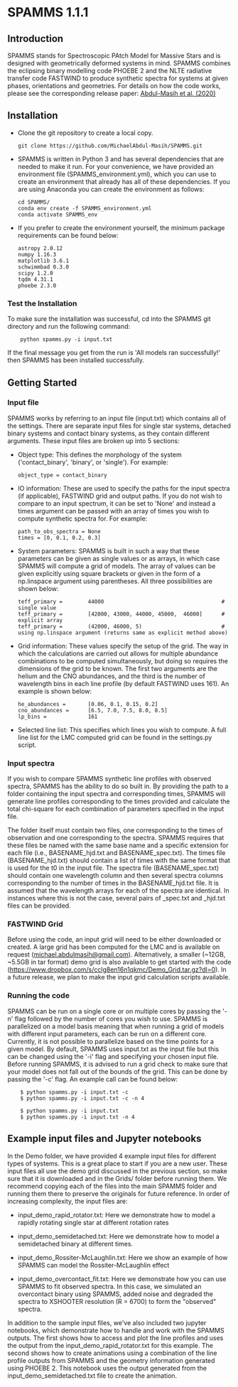 # SPAMMS 1.1.1

Introduction
------------
SPAMMS stands for Spectroscopic PAtch Model for Massive Stars and is designed with geometrically deformed systems in mind.  SPAMMS combines the eclipsing binary modelling code PHOEBE 2 and the NLTE radiative transfer code FASTWIND to produce synthetic spectra for systems at given phases, orientations and geometries.  For details on how the code works, please see the corresponding release paper: [Abdul-Masih et al. (2020)](https://ui.adsabs.harvard.edu/abs/2020arXiv200309008A/abstract)

Installation
------------
*   Clone the git repository to create a local copy.

        git clone https://github.com/MichaelAbdul-Masih/SPAMMS.git

*   SPAMMS is written in Python 3 and has several dependencies that are needed to make it run.  For your convenience, we have provided an environment file (SPAMMS_environment.yml), which you can use to create an environment that already has all of these dependencies.  If you are using Anaconda you can create the environment as follows:

        cd SPAMMS/
        conda env create -f SPAMMS_environment.yml
        conda activate SPAMMS_env

*   If you prefer to create the environment yourself, the minimum package requirements can be found below:

        astropy 2.0.12
        numpy 1.16.3
        matplotlib 3.6.1
        schwimmbad 0.3.0
        scipy 1.2.0
        tqdm 4.31.1
        phoebe 2.3.0

### Test the Installation
To make sure the installation was successful, cd into the SPAMMS git directory and run the following command:

        python spamms.py -i input.txt

If the final message you get from the run is 'All models ran successfully!' then SPAMMS has been installed successfully.


Getting Started
---------------
### Input file
SPAMMS works by referring to an input file (input.txt) which contains all of the settings.  There are separate input files for single star systems, detached binary systems and contact binary systems, as they contain different arguments.  These input files are broken up into 5 sections:

*   Object type: This defines the morphology of the system ('contact_binary', 'binary', or 'single').  For example:

        object_type = contact_binary

*   IO information: These are used to specify the paths for the input spectra (if applicable), FASTWIND grid and output paths.  If you do not wish to compare to an input spectrum, it can be set to 'None' and instead a times argument can be passed with an array of times you wish to compute synthetic spectra for.  For example:

        path_to_obs_spectra = None
        times = [0, 0.1, 0.2, 0.3]

*   System parameters: SPAMMS is built in such a way that these parameters can be given as single values or as arrays, in which case SPAMMS will compute a grid of models. The array of values can be given explicitly using square brackets or given in the form of a np.linspace argument using parentheses.  All three possibilities are shown below:

        teff_primary =        44000                                     # single value
        teff_primary =        [42000, 43000, 44000, 45000,  46000]      # explicit array
        teff_primary =        (42000, 46000, 5)                         # using np.linspace argument (returns same as explicit method above)

*   Grid information: These values specify the setup of the grid.  The way in which the calculations are carried out allows for multiple abundance combinations to be computed simultaneously, but doing so requires the dimensions of the grid to be known.  The first two arguments are the helium and the CNO abundances, and the third is the number of wavelength bins in each line profile (by default FASTWIND uses 161).  An example is shown below:

        he_abundances =       [0.06, 0.1, 0.15, 0.2]
        cno_abundances =      [6.5, 7.0, 7.5, 8.0, 8.5]
        lp_bins =             161


*   Selected line list: This specifies which lines you wish to compute.  A full line list for the LMC computed grid can be found in the settings.py script.

### Input spectra
If you wish to compare SPAMMS synthetic line profiles with observed spectra, SPAMMS has the ability to do so built in.  By providing the path to a folder containing the input spectra and corresponding times, SPAMMS will generate line profiles corresponding to the times provided and calculate the total chi-square for each combination of parameters specified in the input file.

The folder itself must contain two files, one corresponding to the times of observation and one corresponding to the spectra.  SPAMMS requires that these files be named with the same base name and a specific extension for each file (i.e., BASENAME_hjd.txt and BASENAME_spec.txt).  The times file (BASENAME_hjd.txt) should contain a list of times with the same format that is used for the t0 in the input file.  The spectra file (BASENAME_spec.txt) should contain one wavelength column and then several spectra columns corresponding to the number of times in the BASENAME_hjd.txt file.  It is assumed that the wavelength arrays for each of the spectra are identical.  In instances where this is not the case, several pairs of _spec.txt and _hjd.txt files can be provided.

### FASTWIND Grid
Before using the code, an input grid will need to be either downloaded or created. A large grid has been computed for the LMC and is available on request (michael.abdulmasih@gmail.com).  Alternatively, a smaller (~12GB, ~5.5GB in tar format) demo grid is also available to get started with the code (https://www.dropbox.com/s/cclg8en16n1qkmc/Demo_Grid.tar.gz?dl=0).  In a future release, we plan to make the input grid calculation scripts available.

### Running the code
SPAMMS can be run on a single core or on multiple cores by passing the '-n' flag followed by the number of cores you wish to use.  SPAMMS is parallelized on a model basis meaning that when running a grid of models with different input parameters, each can be run on a different core.  Currently, it is not possible to parallelize based on the time points for a given model.  By default, SPAMMS uses input.txt as the input file but this can be changed using the '-i' flag and specifying your chosen input file. Before running SPAMMS, it is advised to run a grid check to make sure that your model does not fall out of the bounds of the grid.  This can be done by passing the '-c' flag.  An example call can be found below:

        $ python spamms.py -i input.txt -c
        $ python spamms.py -i input.txt -c -n 4

        $ python spamms.py -i input.txt
        $ python spamms.py -i input.txt -n 4


Example input files and Jupyter notebooks
---------------
In the Demo folder, we have provided 4 example input files for different types of systems.  This is a great place to start if you are a new user.  These input files all use the demo grid discussed in the previous section, so make sure that it is downloaded and in the Grids/ folder before running them.  We recommend copying each of the files into the main SPAMMS folder and running them there to preserve the originals for future reference.  In order of increasing complexity, the input files are:

*   input_demo_rapid_rotator.txt: Here we demonstrate how to model a rapidly rotating single star at different rotation rates

*   input_demo_semidetached.txt: Here we demonstrate how to model a semidetached binary at different times.

*   input_demo_Rossiter-McLaughlin.txt: Here we show an example of how SPAMMS can model the Rossiter-McLaughlin effect

*   input_demo_overcontact_fit.txt: Here we demonstrate how you can use SPAMMS to fit observed spectra.  In this case, we simulated an overcontact binary using SPAMMS, added noise and degraded the spectra to XSHOOTER resolution (R = 6700) to form the "observed" spectra.


In addition to the sample input files, we've also included two jupyter notebooks, which demonstrate how to handle and work with the SPAMMS outputs.  The first shows how to access and plot the line profiles and uses the output from the input_demo_rapid_rotator.txt for this example.  The second shows how to create animations using a combination of the line profile outputs from SPAMMS and the geometry information generated using PHOEBE 2.  This notebook uses the output generated from the input_demo_semidetached.txt file to create the animation.
